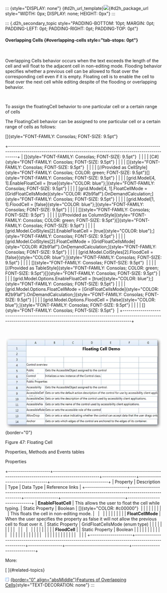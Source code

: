 ::: {style="DISPLAY: none"}
[](ms-xhelp:///?Id=d2h_url_template){#d2h_url_template}![](!package_url!){#d2h_package_url style="WIDTH: 0px; DISPLAY: none; HEIGHT: 0px"}
:::

::: {.d2h_secondary_topic style="PADDING-BOTTOM: 10pt; MARGIN: 0pt; PADDING-LEFT: 0pt; PADDING-RIGHT: 0pt; PADDING-TOP: 0pt"}
#### Overlapping Cells {#overlapping-cells style="tab-stops: 0pt"}

    

Overlapping Cells behavior occurs when the text exceeds the length of the cell and will float to the adjacent cell in non-editing mode. Flooding behavior specifies whether a previous cell can be allowed to float over the corresponding cell even if it is empty. Floating cell is to enable the cell to float over the next cell while editing despite of the flooding or overlapping behavior.

 

To assign the floatingCell behavior to one particular cell or a certain range of cells

The FloatingCell behavior can be assigned to one particular cell or a certain range of cells as follows:

[]{style="FONT-FAMILY: Consolas; FONT-SIZE: 9.5pt"} 

+----------------------------------------------------------------------------------------------------------------------------------------------------------------+
| []{style="FONT-FAMILY: Consolas; FONT-SIZE: 9.5pt"}                                                                                                            |
|                                                                                                                                                                |
| [C#]{style="FONT-FAMILY: Consolas; FONT-SIZE: 9.5pt"}                                                                                                          |
|                                                                                                                                                                |
| []{style="FONT-FAMILY: Consolas; FONT-SIZE: 9.5pt"}                                                                                                            |
|                                                                                                                                                                |
| [//Provided as CellStyle]{style="FONT-FAMILY: Consolas; COLOR: green; FONT-SIZE: 9.5pt"}[]{style="FONT-FAMILY: Consolas; FONT-SIZE: 9.5pt"}                    |
|                                                                                                                                                                |
| [grid.Model\[4, 1\].EnableFloatCell = [true]{style="COLOR: blue"};]{style="FONT-FAMILY: Consolas; FONT-SIZE: 9.5pt"}                                           |
|                                                                                                                                                                |
| [grid.Model\[4, 1\].FloatCellMode = [GridFloatCellsMode]{style="COLOR: #2b91af"}.OnDemandCalculation;]{style="FONT-FAMILY: Consolas; FONT-SIZE: 9.5pt"}        |
|                                                                                                                                                                |
| [grid.Model\[1, 1\].FloodCell = [false]{style="COLOR: blue"};]{style="FONT-FAMILY: Consolas; FONT-SIZE: 9.5pt"}                                                |
|                                                                                                                                                                |
| []{style="FONT-FAMILY: Consolas; FONT-SIZE: 9.5pt"}                                                                                                            |
|                                                                                                                                                                |
| [//Provided as ColumnStyle]{style="FONT-FAMILY: Consolas; COLOR: green; FONT-SIZE: 9.5pt"}[]{style="FONT-FAMILY: Consolas; FONT-SIZE: 9.5pt"}                  |
|                                                                                                                                                                |
| [grid.Model.ColStyles\[2\].EnableFloatCell = [true]{style="COLOR: blue"};]{style="FONT-FAMILY: Consolas; FONT-SIZE: 9.5pt"}                                    |
|                                                                                                                                                                |
| [grid.Model.ColStyles\[2\].FloatCellMode = [GridFloatCellsMode]{style="COLOR: #2b91af"}.OnDemandCalculation;]{style="FONT-FAMILY: Consolas; FONT-SIZE: 9.5pt"} |
|                                                                                                                                                                |
| [grid.Model.ColStyles\[2\].FloodCell = [false]{style="COLOR: blue"};]{style="FONT-FAMILY: Consolas; FONT-SIZE: 9.5pt"}                                         |
|                                                                                                                                                                |
| []{style="FONT-FAMILY: Consolas; FONT-SIZE: 9.5pt"}                                                                                                            |
|                                                                                                                                                                |
| [//Provided as TableStyle]{style="FONT-FAMILY: Consolas; COLOR: green; FONT-SIZE: 9.5pt"}[]{style="FONT-FAMILY: Consolas; FONT-SIZE: 9.5pt"}                   |
|                                                                                                                                                                |
| [grid.Model.Options.EnableFloatCell = [true]{style="COLOR: blue"};]{style="FONT-FAMILY: Consolas; FONT-SIZE: 9.5pt"}                                           |
|                                                                                                                                                                |
| [grid.Model.Options.FloatCellMode = [GridFloatCellsMode]{style="COLOR: #2b91af"}.OnDemandCalculation;]{style="FONT-FAMILY: Consolas; FONT-SIZE: 9.5pt"}        |
|                                                                                                                                                                |
| [grid.Model.Options.FloodCell = [false]{style="COLOR: blue"};]{style="FONT-FAMILY: Consolas; FONT-SIZE: 9.5pt"}                                                |
|                                                                                                                                                                |
| []{style="FONT-FAMILY: Consolas; FONT-SIZE: 9.5pt"}                                                                                                            |
+----------------------------------------------------------------------------------------------------------------------------------------------------------------+

 

![](ImagesExt/image61_115.jpg){border="0"}

Figure 47: Floating Cell

Properties, Methods and Events tables

Properties

+---------------------+-----------------------------------------------------------------------------------------------------+-----------------+--------------------------------+-----------------------------+
| Property            | Description                                                                                         | Type            | Data Type                      | Reference links             |
+---------------------+-----------------------------------------------------------------------------------------------------+-----------------+--------------------------------+-----------------------------+
| **EnableFloatCell** | This allows the user to float the cell while typing.                                                | Static Property | Boolean                        | []{style="COLOR: #c00000"}  |
|                     |                                                                                                     |                 |                                |                             |
|                     | This floats the cell in non-editing mode.                                                           |                 |                                |                             |
|                     |                                                                                                     |                 |                                |                             |
| **FloatCellMode**   | When the user specifies the property as false it will not allow the previous cell to float over it. | Static Property | GridFloatCellsMode (enum type) |                             |
|                     |                                                                                                     |                 |                                |                             |
|                     |                                                                                                     |                 |                                |                             |
|                     |                                                                                                     |                 |                                |                             |
| **FloodCell**       |                                                                                                     | Static Property | Boolean                        |                             |
|                     |                                                                                                     |                 |                                |                             |
|                     |                                                                                                     |                 |                                |                             |
|                     |                                                                                                     |                 |                                |                             |
|                     |                                                                                                     |                 |                                |                             |
|                     |                                                                                                     |                 |                                |                             |
|                     |                                                                                                     |                 |                                |                             |
+---------------------+-----------------------------------------------------------------------------------------------------+-----------------+--------------------------------+-----------------------------+

More:

[ ]{#related-topics}

[![](button.gif){border="0" align="absMiddle"}Features of Overlapping Cells](ms-xhelp:///?Id=943ea8ba-1d4b-4009-aa7a-de057c6aa7c9){style="TEXT-DECORATION: none"}
:::

